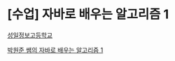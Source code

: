 # [수업] 자바로 배우는 알고리즘 1
  
[성일정보고등학교](http://sungil-i.kr) 
  
[박원준 쌤의 자바로 배우는 알고리즘 1](https://github.com/upj53/java-algorithms-1)
